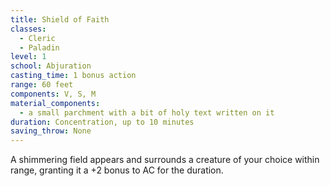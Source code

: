 ```yaml
---
title: Shield of Faith
classes:
  - Cleric
  - Paladin
level: 1
school: Abjuration
casting_time: 1 bonus action
range: 60 feet
components: V, S, M
material_components:
  - a small parchment with a bit of holy text written on it
duration: Concentration, up to 10 minutes
saving_throw: None
---
```


A shimmering field appears and surrounds a creature of your choice within range, granting it a +2 bonus to AC for the duration.
